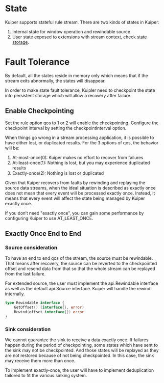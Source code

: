 # State

Kuiper supports stateful rule stream. There are two kinds of states in Kuiper:
1. Internal state for window operation and rewindable source
2. User state exposed to extensions with stream context, check [state storage](../extension/overview.md#state-storage).

# Fault Tolerance

By default, all the states reside in memory only which means that if the stream exits abnormally, the states will disappear.

In order to make state fault tolerance, Kuipler need to checkpoint the state into persistent storage which will allow a recovery after failure.

## Enable Checkpointing

Set the rule option qos to 1 or 2 will enable the checkpointing. Configure the checkpoint interval by setting the checkpointInterval option.

When things go wrong in a stream processing application, it is possible to have either lost, or duplicated results. For the 3 options of qos, the behavior will be:

1. At-most-once(0): Kuiper makes no effort to recover from failures
2. At-least-once(1): Nothing is lost, but you may experience duplicated results
3. Exactly-once(2): Nothing is lost or duplicated 

Given that Kuiper recovers from faults by rewinding and replaying the source data streams, when the ideal situation is described as exactly once does not mean that every event will be processed exactly once. Instead, it means that every event will affect the state being managed by Kuiper exactly once.

If you don’t need "exactly once", you can gain some performance by configuring Kuiper to use AT_LEAST_ONCE.

## Exactly Once End to End

### Source consideration

To have an end to end qos of the stream, the source must be rewindable. That means after recovery, the source can be reverted to the checkpointed offset and resend data from that so that the whole stream can be replayed from the last failure.

For extended source, the user must implement the api.Rewindable interface as well as the default api.Source interface. Kuiper will handle the rewind internally.

```go
type Rewindable interface {
	GetOffset() (interface{}, error)
	Rewind(offset interface{}) error
}
```

### Sink consideration

We cannot guarantee the sink to receive a data exactly once. If failures happen during the period of checkpointing, some states which have sent to the sink may not be checkpointed. And those states will be replayed as they are not restored because of not being checkpointed. In this case, the sink may receive them more than once. 

To implement exactly-once, the user will have to implement deduplication tailored to fit the various sinking system.